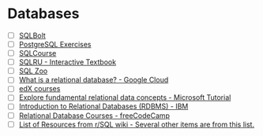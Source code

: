 # Databases
 - [ ] [SQLBolt](https://sqlbolt.com/)
 - [ ] [PostgreSQL Exercises](https://pgexercises.com/)
 - [ ] [SQLCourse](https://www.sqlcourse.com/)
 - [ ] [SQLRU - Interactive Textbook](http://www.sql-tutorial.ru/)
 - [ ] [SQL Zoo](http://sqlzoo.net/wiki/SQL_Tutorial)
 - [ ] [What is a relational database? - Google Cloud](https://cloud.google.com/learn/what-is-a-relational-database)
 - [ ] [edX courses](https://www.edx.org/learn/relational-databases)
 - [ ] [Explore fundamental relational data concepts - Microsoft Tutorial](https://learn.microsoft.com/en-us/training/modules/explore-relational-data-offerings/)
 - [ ] [Introduction to Relational Databases (RDBMS) - IBM](https://www.coursera.org/learn/introduction-to-relational-databases?action=enroll)
 - [ ] [Relational Database Courses - freeCodeCamp](https://www.freecodecamp.org/learn/relational-database/)
 - [ ] [List of Resources from r/SQL wiki - Several other items are from this list.](https://www.reddit.com/r/SQL/wiki/index/)
